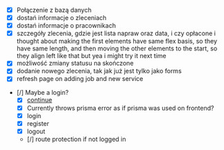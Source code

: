 - [x] Połączenie z bazą danych
- [x] dostań informacje o zleceniach
- [x] dostań informacje o pracownikach
- [x] szczegóły zlecenia, gdzie jest lista napraw oraz data, i czy opłacone
i thought about making the first elements have same flex basis, so they have same length, and then moving the other elements to the start, so they align left like that but yea i might try it next time
- [x] możliwość zmiany statusu na skończone
- [x] dodanie nowego zlecenia, tak jak już jest tylko jako forms
- [x] refresh page on adding job and new service
- [/] Maybe a login?
    - [x] [continue](https://nextjs.org/learn/dashboard-app/adding-authentication#updating-the-login-form)
    - [x] Currently throws prisma error as if prisma was used on frontend?
    - [x] login
    - [x] register
    - [x] logout
    - [/] route protection if not logged in
